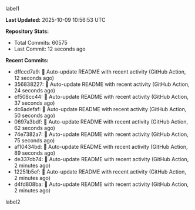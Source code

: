 
label1 
<!-- ACTIVITY_START -->
**Last Updated:** 2025-10-09 10:56:53 UTC

**Repository Stats:**
- Total Commits: 60575
- Last Commit: 12 seconds ago

**Recent Commits:**
- dffccd7a9: 🤖 Auto-update README with recent activity (GitHub Action, 12 seconds ago)
- 356838227: 🤖 Auto-update README with recent activity (GitHub Action, 24 seconds ago)
- ef508cc44: 🤖 Auto-update README with recent activity (GitHub Action, 37 seconds ago)
- dc6adefaf: 🤖 Auto-update README with recent activity (GitHub Action, 50 seconds ago)
- 0697a3bdf: 🤖 Auto-update README with recent activity (GitHub Action, 62 seconds ago)
- 74e7382a7: 🤖 Auto-update README with recent activity (GitHub Action, 75 seconds ago)
- af10434bd: 🤖 Auto-update README with recent activity (GitHub Action, 89 seconds ago)
- de337cb74: 🤖 Auto-update README with recent activity (GitHub Action, 2 minutes ago)
- 12251b5ef: 🤖 Auto-update README with recent activity (GitHub Action, 2 minutes ago)
- d4fd808ba: 🤖 Auto-update README with recent activity (GitHub Action, 2 minutes ago)
<!-- ACTIVITY_END -->

label2
